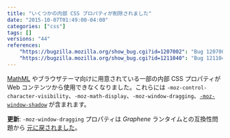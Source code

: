 ```yaml
---
title: "いくつかの内部 CSS プロパティが削除されました"
date: "2015-10-07T01:49:00-04:00"
categories: ["css"]
tags: []
versions: "44"
references:
    "https://bugzilla.mozilla.org/show_bug.cgi?id=1207002": "Bug 1207002 - Restrict MathML-related internal properties to only be accessible in UA sheets"
    "https://bugzilla.mozilla.org/show_bug.cgi?id=1211040": "Bug 1211040 - Restrict -moz-window-{dragging, shadow} to chrome only"
---
```

[MathML](https://developer.mozilla.org/ja/docs/Web/MathML) やブラウザテーマ向けに用意されている一部の内部 CSS プロパティが Web コンテンツから使用できなくなりました。これらには `-moz-control-character-visibility`、`-moz-math-display`、`-moz-window-dragging`、[`-moz-window-shadow`](https://developer.mozilla.org/ja/docs/Web/CSS/-moz-window-shadow) が含まれます。

**更新**: `-moz-window-dragging` プロパティは *Graphene* ランタイムとの互換性問題から [元に戻されました](https://bugzilla.mozilla.org/show_bug.cgi?id=1212607)。

